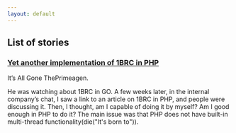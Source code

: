 ```yaml
---
layout: default
---
```

## List of stories

### [Yet another implementation of 1BRC in PHP](/1brc-php)
It’s All Gone ThePrimeagen.

He was watching about 1BRC in GO. A few weeks later, in the internal company’s chat, I saw a link to an article on 1BRC in PHP, and people were discussing it. Then, I thought, am I capable of doing it by myself? Am I good enough in PHP to do it? The main issue was that PHP does not have built-in multi-thread functionality(die("It's born to")). 
